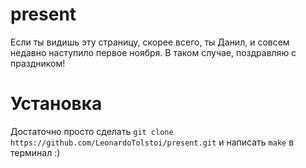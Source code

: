 # present
Если ты видишь эту страницу, скорее всего, ты Данил, и совсем недавно наступило первое ноября. В таком случае, поздравляю с праздником!
# Установка
Достаточно просто сделать `git clone https://github.com/LeonardoTolstoi/present.git` и написать `make` в терминал :)
